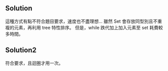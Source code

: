 ## Solution

這種方式有點不符合題目要求，速度也不盡理想...
雖然 Set 會存放同型別且不重複的元素，再利用 tree 特性排序。
但是，while 跌代加上加入元素至 set 耗費較多時間。

## Solution2

符合要求，且迴圈才用一次。
